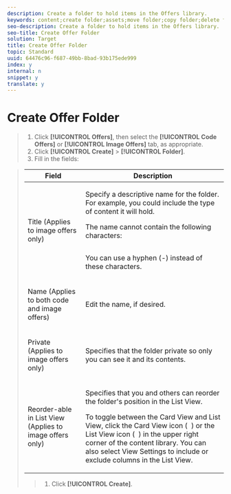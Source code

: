```yaml
---
description: Create a folder to hold items in the Offers library.
keywords: content;create folder;assets;move folder;copy folder;delete folder;download folder;folder
seo-description: Create a folder to hold items in the Offers library.
seo-title: Create Offer Folder
solution: Target
title: Create Offer Folder
topic: Standard
uuid: 64476c96-f687-49bb-8bad-93b175ede999
index: y
internal: n
snippet: y
translate: y
---
```


# Create Offer Folder


>1. Click **[!UICONTROL  Offers]**, then select the **[!UICONTROL  Code Offers]** or **[!UICONTROL  Image Offers]** tab, as appropriate.
>1. Click **[!UICONTROL  Create]** > **[!UICONTROL  Folder]**.
>1. Fill in the fields:


>    <table id="table_363A1AC11C4143749C2E265A93F3B146"> 
 <thead> 
  <tr> 
   <th colname="col1" class="entry"> Field </th> 
   <th colname="col2" class="entry"> Description </th> 
  </tr> 
 </thead>
 <tbody> 
  <tr> 
   <td colname="col1"> <p>Title (Applies to image offers only) </p> </td> 
   <td colname="col2"> <p>Specify a descriptive name for the folder. For example, you could include the type of content it will hold. </p> <p> The name cannot contain the following characters: </p> <p>  </p>
    <table id="table_CBE0B2CA9590435DBEC1EACE0780D48B">  
    </table> <p>You can use a hyphen (-) instead of these characters. </p> </td> 
  </tr> 
  <tr> 
   <td colname="col1"> <p>Name (Applies to both code and image offers) </p> </td> 
   <td colname="col2"> <p>Edit the name, if desired. </p> </td> 
  </tr> 
  <tr> 
   <td colname="col1"> <p>Private (Applies to image offers only) </p> </td> 
   <td colname="col2"> <p>Specifies that the folder private so only you can see it and its contents. </p> </td> 
  </tr> 
  <tr> 
   <td colname="col1"> <p>Reorder-able in List View (Applies to image offers only) </p> </td> 
   <td colname="col2"> <p>Specifies that you and others can reorder the folder's position in the List View. </p> <p>To toggle between the Card View and List View, click the Card View icon ( <img href="assets/icon_card_view.png" id="image_51ABE05ED3F44080ACF9030848E22593" /> ) or the List View icon ( <img href="assets/icon_list_view.png" id="image_4F40A7CFCB64420B839565DBB21C7002" /> ) in the upper right corner of the content library. You can also select <span class="wintitle"> View Settings </span> to include or exclude columns in the List View. </p> </td> 
  </tr> 
 </tbody> 
</table>

>1. Click **[!UICONTROL  Create]**.
